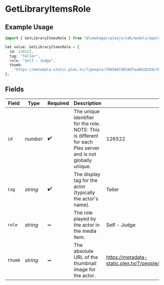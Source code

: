 # GetLibraryItemsRole

## Example Usage

```typescript
import { GetLibraryItemsRole } from "@lukehagar/plexjs/sdk/models/operations";

let value: GetLibraryItemsRole = {
  id: 126522,
  tag: "Teller",
  role: "Self - Judge",
  thumb:
    "https://metadata-static.plex.tv/7/people/708568fd018d7aa8b1032dcf867747e8.jpg",
};
```

## Fields

| Field                                                                                                         | Type                                                                                                          | Required                                                                                                      | Description                                                                                                   | Example                                                                                                       |
| ------------------------------------------------------------------------------------------------------------- | ------------------------------------------------------------------------------------------------------------- | ------------------------------------------------------------------------------------------------------------- | ------------------------------------------------------------------------------------------------------------- | ------------------------------------------------------------------------------------------------------------- |
| `id`                                                                                                          | *number*                                                                                                      | :heavy_check_mark:                                                                                            | The unique identifier for the role.<br/>NOTE: This is different for each Plex server and is not globally unique.<br/> | 126522                                                                                                        |
| `tag`                                                                                                         | *string*                                                                                                      | :heavy_check_mark:                                                                                            | The display tag for the actor (typically the actor's name).                                                   | Teller                                                                                                        |
| `role`                                                                                                        | *string*                                                                                                      | :heavy_minus_sign:                                                                                            | The role played by the actor in the media item.                                                               | Self - Judge                                                                                                  |
| `thumb`                                                                                                       | *string*                                                                                                      | :heavy_minus_sign:                                                                                            | The absolute URL of the thumbnail image for the actor.                                                        | https://metadata-static.plex.tv/7/people/708568fd018d7aa8b1032dcf867747e8.jpg                                 |